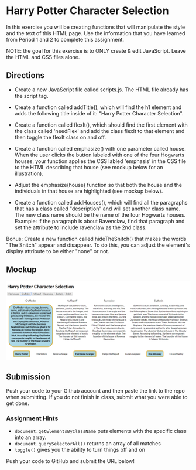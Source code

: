 # Harry Potter Character Selection

In this exercise you will be creating functions that will manipulate the style and the text of this HTML page. Use the information that you have learned from Period 1 and 2 to complete this assignment.

NOTE: the goal for this exercise is to ONLY create & edit JavaScript. Leave the HTML and CSS files alone.

## Directions

- Create a new JavaScript file called scripts.js. The HTML file already has the script tag.

- Create a function called addTitle(), which will find the h1 element and adds the following title inside of it: "Harry Potter Character Selection".

- Create a function called flexIt(), which should find the first element with the class called 'needFlex' and add the class flexIt to that element and then toggle the flexIt class on and off.

- Create a function called emphasize() with one parameter called house. When the user clicks the button labeled with one of the four Hogwarts houses, your function applies the CSS labled 'emphasis' in the CSS file to the HTML describing that house (see mockup below for an illustration).

- Adjust the emphasize(house) function so that both the house and the individuals in that house are highlighted (see mockup below).

- Create a function called addHouses(), which will find all the paragraphs that has a class called "description" and will set another class name. The new class name should be the name of the four Hogwarts houses. Example: if the paragraph is about Ravenclaw, find that paragraph and set the attribute to include ravenclaw as the 2nd class.

Bonus: Create a new function called hideTheSnitch() that makes the words "The Snitch" appear and disappear.  To do this, you can adjust the element's display attribute to be either "none" or not.

## Mockup
![mockup](./potterImg.png)

## Submission
Push your code to your Github account and then paste the link to the repo when submitting. If you do not finish in class, submit what you were able to get done.

### Assignment Hints
- `document.getElementsByClassName` puts elements with the specific class into an array. 
- `document.querySelectorAll()` returns an array of all matches
- `toggle()` gives you the ability to turn things off and on

Push your code to GitHub and submit the URL below!
